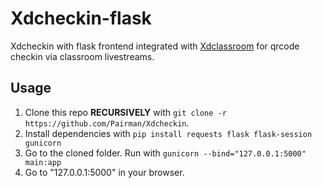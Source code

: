 # Xdcheckin-flask
Xdcheckin with flask frontend integrated with [Xdclassroom](https://github.com/Pairman/Xdclassroom) for qrcode checkin via classroom livestreams.

## Usage
1. Clone this repo **RECURSIVELY** with ```git clone -r https://github.com/Pairman/Xdcheckin```. <br>
2. Install dependencies with ```pip install requests flask flask-session gunicorn```
3. Go to the cloned folder. Run with ```gunicorn --bind="127.0.0.1:5000" main:app```
4. Go to "127.0.0.1:5000" in your browser.
